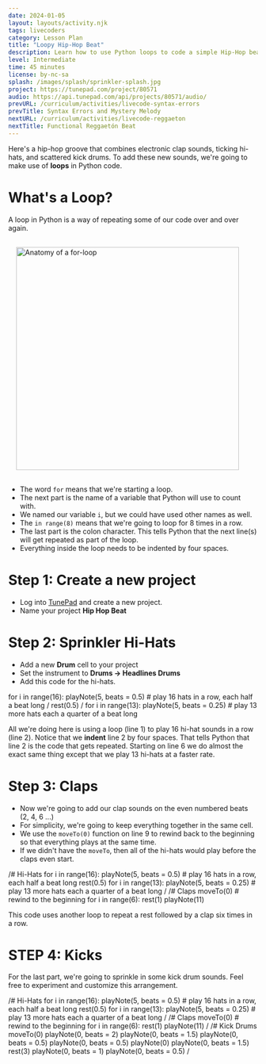 ```yaml
---
date: 2024-01-05
layout: layouts/activity.njk
tags: livecoders
category: Lesson Plan
title: "Loopy Hip-Hop Beat"
description: Learn how to use Python loops to code a simple Hip-Hop beat
level: Intermediate
time: 45 minutes
license: by-nc-sa
splash: /images/splash/sprinkler-splash.jpg
project: https://tunepad.com/project/80571
audio: https://api.tunepad.com/api/projects/80571/audio/
prevURL: /curriculum/activities/livecode-syntax-errors
prevTitle: Syntax Errors and Mystery Melody
nextURL: /curriculum/activities/livecode-reggaeton
nextTitle: Functional Reggaetón Beat
---
```

Here's a hip-hop groove that combines electronic clap sounds, ticking hi-hats, and scattered kick drums.
To add these new sounds, we're going to make use of **loops** in Python code.

# What's a Loop?
A loop in Python is a way of repeating some of our code over and over again.

<a href="/images/Figure2.12.png" target="_blank">
<img src="/images/Figure2.12.png" alt="Anatomy of a for-loop" width="450px" style="margin: 1rem;"></a>

* The word `for` means that we're starting a loop. 
* The next part is the name of a variable that Python will use to count with. 
* We named our variable `i`, but we could have used other names as well.
* The `in range(8)` means that we're going to loop for 8 times in a row.
* The last part is the colon character. This tells Python that the next line(s) will get repeated as part of the loop. 
* Everything inside the loop needs to be indented by four spaces.

# Step 1: Create a new project
* Log into [TunePad](https://tunepad.com/project/) and create a new project.
* Name your project **Hip Hop Beat**

# Step 2: Sprinkler Hi-Hats
* Add a new **Drum** cell to your project
* Set the instrument to **Drums → Headlines Drums** 
* Add this code for the hi-hats.

<tunepad-code patch="/sounds/voices/headlines-drums/" id="step1" tempo="120" time="4/4">
for i in range(16):
    playNote(5, beats = 0.5)  # play 16 hats in a row, each half a beat long
/
rest(0.5)
/
for i in range(13):
    playNote(5, beats = 0.25) # play 13 more hats each a quarter of a beat long
</tunepad-code>

All we're doing here is using a loop (line 1) to play 16 hi-hat sounds in a row (line 2).
Notice that we **indent** line 2 by four spaces. That tells Python that line 2 is the code
that gets repeated. Starting on line 6 we do almost the exact same thing except that we play
13 hi-hats at a faster rate.

# Step 3: Claps

* Now we're going to add our clap sounds on the even numbered beats (2, 4, 6 ...)
* For simplicity, we're going to keep everything together in the same cell. 
* We use the `moveTo(0)` function on line 9 to rewind back to the beginning so that everything plays at the same time.
* If we didn't have the `moveTo`, then all of the hi-hats would play before the claps even start.

<tunepad-code patch="/sounds/voices/headlines-drums/" id="step2" tempo="120" time="4/4">
/# Hi-Hats
for i in range(16):
    playNote(5, beats = 0.5)  # play 16 hats in a row, each half a beat long
rest(0.5)
for i in range(13):
    playNote(5, beats = 0.25) # play 13 more hats each a quarter of a beat long
/
/# Claps
moveTo(0)   # rewind to the beginning
for i in range(6):
    rest(1)
    playNote(11)
</tunepad-code>

This code uses another loop to repeat a rest followed by a clap six times in a row.

# STEP 4: Kicks

For the last part, we're going to sprinkle in some kick drum sounds. Feel free to experiment and 
customize this arrangement.

<tunepad-code patch="/sounds/voices/headlines-drums/" id="step3" tempo="120" time="4/4">
/# Hi-Hats
for i in range(16):
    playNote(5, beats = 0.5)  # play 16 hats in a row, each half a beat long
rest(0.5)
for i in range(13):
    playNote(5, beats = 0.25) # play 13 more hats each a quarter of a beat long
/
/# Claps
moveTo(0)   # rewind to the beginning
for i in range(6):
    rest(1)
    playNote(11)
/
/# Kick Drums
moveTo(0)
playNote(0, beats = 2)
playNote(0, beats = 1.5)
playNote(0, beats = 0.5)
playNote(0, beats = 0.5)
playNote(0)
playNote(0, beats = 1.5)
rest(3)
playNote(0, beats = 1)
playNote(0, beats = 0.5)
/
</tunepad-code>
